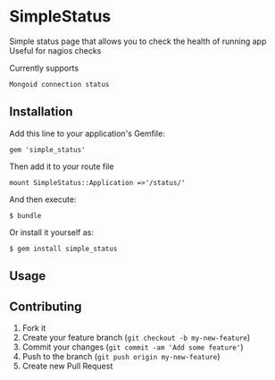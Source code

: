 # SimpleStatus

Simple status page that allows you to check the health of running app Useful for nagios checks

Currently supports
	
	Mongoid connection status

## Installation

Add this line to your application's Gemfile:

    gem 'simple_status'

Then add it to your route file 

	mount SimpleStatus::Application =>'/status/'

And then execute:

    $ bundle

Or install it yourself as:

    $ gem install simple_status

## Usage

## Contributing

1. Fork it
2. Create your feature branch (`git checkout -b my-new-feature`)
3. Commit your changes (`git commit -am 'Add some feature'`)
4. Push to the branch (`git push origin my-new-feature`)
5. Create new Pull Request
